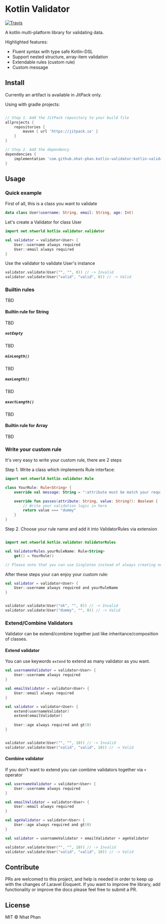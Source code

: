 # Kotlin Validator
[![Travis](https://jitpack.io/v/nhat-phan/kotlin-validator.svg?style=flat-square)](https://jitpack.io/#nhat-phan/kotlin-validator/0.4.3)

A kotlin multi-platform library for validating data. 

Highlighted features:

* Fluent syntax with type safe Kotlin-DSL
* Support nested structure, array-item validation
* Extendable rules (custom rule)
* Custom message

## Install

Currently an artifact is available in JitPack only.

Using with gradle projects:

```groovy

// Step 1. Add the JitPack repository to your build file
allprojects {
    repositories {
        maven { url 'https://jitpack.io' }
    }
}

// Step 2. Add the dependency
dependencies {
    implementation 'com.github.nhat-phan.kotlin-validator:kotlin-validator:0.4.3'
}

```

## Usage

### Quick example

First of all, this is a class you want to validate

```kotlin
data class User(username: String, email: String, age: Int)
```

Let's create a Validator for class User 

```kotlin
import net.ntworld.kotlin.validator.validator

val validator = validator<User> {
    User::username always required
    User::email always required
}
```

Use the validator to validate User's instance

```kotlin
validator.validate(User("", "", 0)) // -> Invalid
validator.validate(User("valid", "valid", 0)) // -> Valid
```

### Builtin rules
TBD

#### Builtin rule for String
TBD

##### `notEmpty`
TBD

##### `minLength()`
TBD

##### `maxLength()`
TBD

##### `exactLength()`
TBD

#### Builtin rule for Array
TBD

### Write your custom rule

It's very easy to write your custom rule, there are 2 steps

Step 1. Write a class which implements Rule interface:

```kotlin
import net.ntworld.kotlin.validator.Rule

class YourRule: Rule<String> {
    override val message: String = ":attribute must be match your requirement" 

    override fun passes(attribute: String, value: String?): Boolean {
        // Write your validation logic in here
        return value === "dummy"
    }
}
```

Step 2. Choose your rule name and add it into ValidatorRules via extension

```kotlin

import net.ntworld.kotlin.validator.ValidatorRules

val ValidatorRules.yourRuleName: Rule<String>
    get() = YourRule()

// Please note that you can use Singleton instead of always creating new YourRule instance 
```

After these steps your can enjoy your custom rule:

```kotlin
val validator = validator<User> {
    User::username always required and yourRuleName
}


validator.validate(User("ok", "", 0)) // -> Invalid
validator.validate(User("dummy", "", 0)) // -> Valid
```

### Extend/Combine Validators

Validator can be extend/combine together just like inheritance/composition of classes.

#### Extend validator

You can use keywords `extend` to extend as many validator as you want.

```kotlin
val usernameValidator = validator<User> {
    User::username always required
}

val emailValidator = validator<User> {
    User::email always required
}

val validator = validator<User> {
    extend(usernameValidator)
    extend(emailValidator)
    
    User::age always required and gt(0)
}


validator.validate(User("", "", 10)) // -> Invalid
validator.validate(User("valid", "valid", 10)) // -> Valid
```

#### Combine validator

If you don't want to extend you can combine validators together via `+` operator

```kotlin
val usernameValidator = validator<User> {
    User::username always required
}

val emailValidator = validator<User> {
    User::email always required
}

val ageValidator = validator<User> {
    User::age always required and gt(0)
}

val validator = usernameValidator + emailValidator + ageValidator

validator.validate(User("", "", 10)) // -> Invalid
validator.validate(User("valid", "valid", 10)) // -> Valid
```

## Contribute

PRs are welcomed to this project, and help is needed in order to keep up with the changes of Laravel Eloquent. 
If you want to improve the library, add functionality or improve the docs please feel free to submit a PR.

## License

MIT © Nhat Phan
